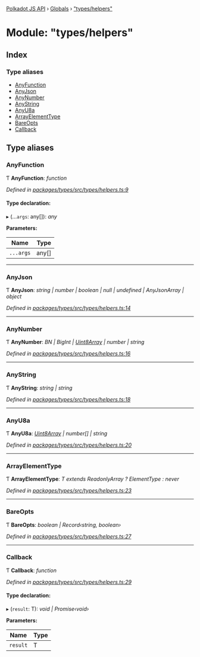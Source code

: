[Polkadot JS API](../README.md) › [Globals](../globals.md) › ["types/helpers"](_types_helpers_.md)

# Module: "types/helpers"

## Index

### Type aliases

* [AnyFunction](_types_helpers_.md#anyfunction)
* [AnyJson](_types_helpers_.md#anyjson)
* [AnyNumber](_types_helpers_.md#anynumber)
* [AnyString](_types_helpers_.md#anystring)
* [AnyU8a](_types_helpers_.md#anyu8a)
* [ArrayElementType](_types_helpers_.md#arrayelementtype)
* [BareOpts](_types_helpers_.md#bareopts)
* [Callback](_types_helpers_.md#callback)

## Type aliases

###  AnyFunction

Ƭ **AnyFunction**: *function*

*Defined in [packages/types/src/types/helpers.ts:9](https://github.com/polkadot-js/api/blob/3a1634d67f/packages/types/src/types/helpers.ts#L9)*

#### Type declaration:

▸ (...`args`: any[]): *any*

**Parameters:**

Name | Type |
------ | ------ |
`...args` | any[] |

___

###  AnyJson

Ƭ **AnyJson**: *string | number | boolean | null | undefined | AnyJsonArray | object*

*Defined in [packages/types/src/types/helpers.ts:14](https://github.com/polkadot-js/api/blob/3a1634d67f/packages/types/src/types/helpers.ts#L14)*

___

###  AnyNumber

Ƭ **AnyNumber**: *BN | BigInt | [Uint8Array](../classes/_codec_raw_.raw.md#static-uint8array) | number | string*

*Defined in [packages/types/src/types/helpers.ts:16](https://github.com/polkadot-js/api/blob/3a1634d67f/packages/types/src/types/helpers.ts#L16)*

___

###  AnyString

Ƭ **AnyString**: *string | string*

*Defined in [packages/types/src/types/helpers.ts:18](https://github.com/polkadot-js/api/blob/3a1634d67f/packages/types/src/types/helpers.ts#L18)*

___

###  AnyU8a

Ƭ **AnyU8a**: *[Uint8Array](../classes/_codec_raw_.raw.md#static-uint8array) | number[] | string*

*Defined in [packages/types/src/types/helpers.ts:20](https://github.com/polkadot-js/api/blob/3a1634d67f/packages/types/src/types/helpers.ts#L20)*

___

###  ArrayElementType

Ƭ **ArrayElementType**: *T extends ReadonlyArray<infer ElementType> ? ElementType : never*

*Defined in [packages/types/src/types/helpers.ts:23](https://github.com/polkadot-js/api/blob/3a1634d67f/packages/types/src/types/helpers.ts#L23)*

___

###  BareOpts

Ƭ **BareOpts**: *boolean | Record‹string, boolean›*

*Defined in [packages/types/src/types/helpers.ts:27](https://github.com/polkadot-js/api/blob/3a1634d67f/packages/types/src/types/helpers.ts#L27)*

___

###  Callback

Ƭ **Callback**: *function*

*Defined in [packages/types/src/types/helpers.ts:29](https://github.com/polkadot-js/api/blob/3a1634d67f/packages/types/src/types/helpers.ts#L29)*

#### Type declaration:

▸ (`result`: T): *void | Promise‹void›*

**Parameters:**

Name | Type |
------ | ------ |
`result` | T |
